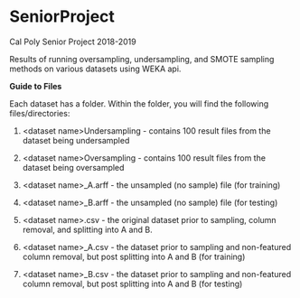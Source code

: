 # SeniorProject
Cal Poly Senior Project 2018-2019

Results of running oversampling, undersampling, and SMOTE sampling methods on various datasets using WEKA api.

**Guide to Files**

Each dataset has a folder. Within the folder, you will find the following files/directories:

  1. &lt;dataset name&gt;Undersampling - contains 100 result files from the dataset being undersampled
  
  2. &lt;dataset name&gt;Oversampling - contains 100 result files from the dataset being oversampled
  
  3. &lt;dataset name&gt;&#95;A.arff - the unsampled (no sample) file (for training)
  
  4. &lt;dataset name&gt;&#95;B.arff - the unsampled (no sample) file (for testing)
  
  5. &lt;dataset name&gt;.csv - the original dataset prior to sampling, column removal, and splitting into A and B.  
  
  6. &lt;dataset name&gt;&#95;A.csv - the dataset prior to sampling and non-featured column removal, but post splitting into A and B (for training)
  
  7. &lt;dataset name&gt;&#95;B.csv - the dataset prior to sampling and non-featured column removal, but post splitting into A and B (for testing)


